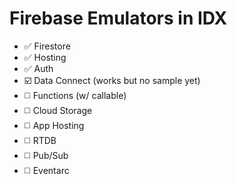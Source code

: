 # Firebase Emulators in IDX

- ✅ Firestore
- ✅ Hosting
- ✅ Auth
- ☑️ Data Connect (works but no sample yet)
- ◻️ Functions (w/ callable)
- ◻️ Cloud Storage
- ◻️ App Hosting
- ◻️ RTDB
- ◻️ Pub/Sub
- ◻️ Eventarc
